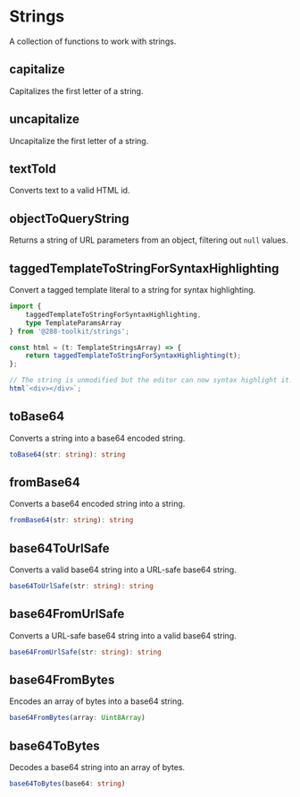 # Strings

A collection of functions to work with strings.

## capitalize

Capitalizes the first letter of a string.

## uncapitalize

Uncapitalize the first letter of a string.

## textToId

Converts text to a valid HTML id.

## objectToQueryString

Returns a string of URL parameters from an object, filtering out `null` values.

## taggedTemplateToStringForSyntaxHighlighting

Convert a tagged template literal to a string for syntax highlighting.

```ts
import {
	taggedTemplateToStringForSyntaxHighlighting,
	type TemplateParamsArray
} from '@288-toolkit/strings';

const html = (t: TemplateStringsArray) => {
	return taggedTemplateToStringForSyntaxHighlighting(t);
};

// The string is unmodified but the editor can now syntax highlight it.
html`<div></div>`;
```

## toBase64

Converts a string into a base64 encoded string.

```typescript
toBase64(str: string): string
```

## fromBase64

Converts a base64 encoded string into a string.

```typescript
fromBase64(str: string): string
```

## base64ToUrlSafe

Converts a valid base64 string into a URL-safe base64 string.

```typescript
base64ToUrlSafe(str: string): string
```

## base64FromUrlSafe

Converts a URL-safe base64 string into a valid base64 string.

```typescript
base64FromUrlSafe(str: string): string
```

## base64FromBytes

Encodes an array of bytes into a base64 string.

```typescript
base64FromBytes(array: Uint8Array)
```

## base64ToBytes

Decodes a base64 string into an array of bytes.

```typescript
base64ToBytes(base64: string)
```
